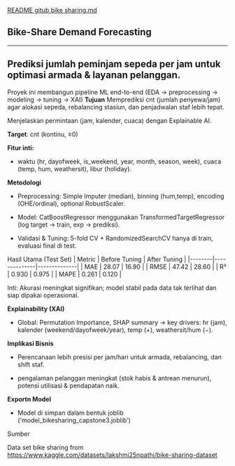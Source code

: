 [README gitub bike sharing.md](https://github.com/user-attachments/files/21740920/README.gitub.bike.sharing.md)

## **Bike-Share Demand Forecasting**
---


Prediksi jumlah peminjam sepeda per jam untuk optimasi armada & layanan pelanggan.
---

 Proyek ini membangun pipeline ML end-to-end (EDA → preprocessing → modeling → tuning → XAI) 
 **Tujuan**
Memprediksi cnt (jumlah penyewa/jam) agar alokasi sepeda, rebalancing stasiun, dan penjadwalan staf lebih tepat.

Menjelaskan permintaan (jam, kalender, cuaca) dengan Explainable AI.

**Target**: cnt (kontinu, ≥0)

**Fitur inti:** 
- waktu (hr, dayofweek, is_weekend, year, month, season, week), cuaca (temp, hum, weathersit), libur (holiday).

 **Metodologi**

- Preprocessing: Simple Imputer (median), binning (hum,temp), encoding (OHE/ordinal), optional RobustScaler.

- Model: CatBoostRegressor menggunakan TransformedTargetRegressor (log target → train, exp → prediksi).

- Validasi & Tuning: 5-fold CV + RandomizedSearchCV hanya di train, evaluasi final di test.

 Hasil Utama (Test Set)
| Metric | Before Tuning | After Tuning |
|--------|--------------|--------------|
| MAE    | 28.07        | 16.90        |
| RMSE   | 47.42        | 28.60        |
| R²     | 0.930        | 0.975        |
| MAPE   | 0.261        | 0.120        |

Inti: Akurasi meningkat signifikan; model stabil pada data tak terlihat dan siap dipakai operasional.

**Explainability (XAI)**

- Global: Permutation Importance, SHAP summary → key drivers: hr (jam), kalender (weekend/dayofweek/year), temp (+), weathersit/hum (−).

**Implikasi Bisnis**

- Perencanaan lebih presisi per jam/hari untuk armada, rebalancing, dan shift staf.

- pengalaman pelanggan meningkat (stok habis & antrean menurun), potensi utilisasi & pendapatan naik.

**Exportn Model**

- Model di simpan dalam bentuk joblib ('model_bikesharing_capstone3.joblib')

 Sumber

Data set bike sharing from https://www.kaggle.com/datasets/lakshmi25npathi/bike-sharing-dataset

